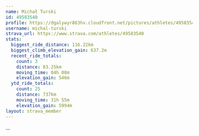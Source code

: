 ```yaml
---
name: Michał Turski
id: 49583540
profile: https://dgalywyr863hv.cloudfront.net/pictures/athletes/49583540/14729338/1/large.jpg
username: michal-turski
strava_url: https://www.strava.com/athletes/49583540
stats:
  biggest_ride_distance: 116.22km
  biggest_climb_elevation_gain: 637.2m
  recent_ride_totals:
    count: 3
    distance: 83.25km
    moving_time: 04h 08m
    elevation_gain: 546m
  ytd_ride_totals:
    count: 25
    distance: 737km
    moving_time: 31h 55m
    elevation_gain: 5994m
layout: strava_member
--- 
```

...
